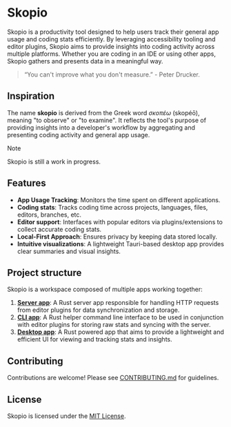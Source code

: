 # Skopio

Skopio is a productivity tool designed to help users track their general app usage and coding stats efficiently. By
leveraging accessibility tooling and editor plugins, Skopio aims to provide insights into coding activity across
multiple platforms. Whether you are coding in an IDE or using other apps, Skopio gathers and presents data in a
meaningful way.

> “You can't improve what you don't measure.” - Peter Drucker.

## Inspiration

The name **skopio** is derived from the Greek word _σκοπέω_ (skopéō), meaning "to observe" or "to examine". It reflects
the tool's purpose of providing insights into a developer's workflow by aggregating and presenting coding activity and general app
usage.

> [!NOTE]
> Skopio is still a work in progress.

## Features

- **App Usage Tracking**: Monitors the time spent on different applications.
- **Coding stats**: Tracks coding time across projects, languages, files, editors, branches, etc.
- **Editor support**: Interfaces with popular editors via plugins/extensions to collect accurate coding stats.
- **Local-First Approach**: Ensures privacy by keeping data stored locally.
- **Intuitive visualizations**: A lightweight Tauri-based desktop app provides clear summaries and visual insights.

## Project structure

Skopio is a workspace composed of multiple apps working together:

1. [**Server app**](./apps/server/README.md): A Rust server app responsible for handling HTTP requests from editor plugins for data synchronization and
   storage.
2. [**CLI app**](./apps/cli): A Rust helper command line interface to be used in conjunction with editor plugins for storing raw stats
   and syncing with the server.
3. [**Desktop app**](./apps/desktop/README.md): A Rust powered app that aims to provide a lightweight and efficient UI for viewing and tracking
   stats and insights.

## Contributing

Contributions are welcome! Please see [CONTRIBUTING.md](./CONTRIBUTING.md) for guidelines.

## License

Skopio is licensed under the [MIT License](./LICENSE).

